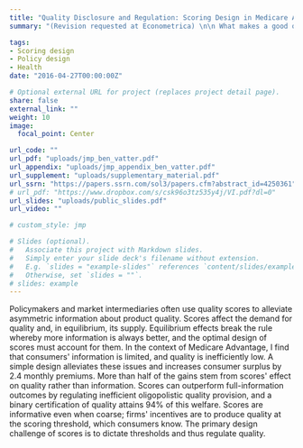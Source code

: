 ```yaml
---
title: "Quality Disclosure and Regulation: Scoring Design in Medicare Advantage"
summary: "(Revision requested at Econometrica) \n\n What makes a good quality score and how do we go about designing one?"

tags:
- Scoring design
- Policy design
- Health
date: "2016-04-27T00:00:00Z"

# Optional external URL for project (replaces project detail page).
share: false
external_link: ""
weight: 10
image:
  focal_point: Center

url_code: ""
url_pdf: "uploads/jmp_ben_vatter.pdf"
url_appendix: "uploads/jmp_appendix_ben_vatter.pdf"
url_supplement: "uploads/supplementary_material.pdf"
url_ssrn: "https://papers.ssrn.com/sol3/papers.cfm?abstract_id=4250361"
# url_pdf: "https://www.dropbox.com/s/csk96o3tz535y4j/VI.pdf?dl=0"
url_slides: "uploads/public_slides.pdf"
url_video: ""

# custom_style: jmp

# Slides (optional).
#   Associate this project with Markdown slides.
#   Simply enter your slide deck's filename without extension.
#   E.g. `slides = "example-slides"` references `content/slides/example-slides.md`.
#   Otherwise, set `slides = ""`.
# slides: example
---
```


Policymakers and market intermediaries often use quality scores to alleviate asymmetric information about product quality. Scores affect the demand for quality and, in equilibrium, its supply. Equilibrium effects break the rule whereby more information is always better, and the optimal design of scores must account for them. In the context of Medicare Advantage, I find that consumers' information is limited, and quality is inefficiently low. A simple design alleviates these issues and increases consumer surplus by 2.4 monthly premiums. More than half of the gains stem from scores' effect on quality rather than information. Scores can outperform full-information outcomes by regulating inefficient oligopolistic quality provision, and a binary certification of quality attains 94% of this welfare. Scores are informative even when coarse; firms' incentives are to produce quality at the scoring threshold, which consumers know. The primary design challenge of scores is to dictate thresholds and thus regulate quality. 
